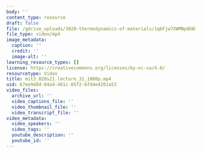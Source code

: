 ```yaml
---
body: ''
content_type: resource
draft: false
file: /gdrive_uploads/3020-thermodynamics-of-materials/1q6Fjw7XWMNp8bW39rYBwGuJA4zz2eHuG/mit3_020s21_lecture_31_1080p.mp4
file_type: video/mp4
image_metadata:
  caption: ''
  credit: ''
  image-alt: ''
learning_resource_types: []
license: https://creativecommons.org/licenses/by-nc-sa/4.0/
resourcetype: Video
title: mit3_020s21_lecture_31_1080p.mp4
uid: b7ee9d8d-04a9-461c-85f2-6fd4e4201a53
video_files:
  archive_url: ''
  video_captions_file: ''
  video_thumbnail_file: ''
  video_transcript_file: ''
video_metadata:
  video_speakers: ''
  video_tags: ''
  youtube_description: ''
  youtube_id: ''
---
```

